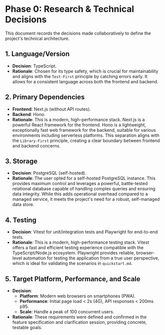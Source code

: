 # Phase 0: Research & Technical Decisions

This document records the decisions made collaboratively to define the project's technical architecture.

## 1. Language/Version

- **Decision**: TypeScript.
- **Rationale**: Chosen for its type safety, which is crucial for maintainability and aligns with the `Test-First` principle by catching errors early. It allows for a consistent language across both the frontend and backend.

## 2. Primary Dependencies

- **Frontend**: Next.js (without API routes).
- **Backend**: Hono.
- **Rationale**: This is a modern, high-performance stack. Next.js is a powerful React framework for the frontend. Hono is a lightweight, exceptionally fast web framework for the backend, suitable for various environments including serverless platforms. This separation aligns with the `Library-First` principle, creating a clear boundary between frontend and backend concerns.

## 3. Storage

- **Decision**: PostgreSQL (self-hosted).
- **Rationale**: The user opted for a self-hosted PostgreSQL instance. This provides maximum control and leverages a powerful, battle-tested relational database capable of handling complex queries and ensuring data integrity. While this adds operational overhead compared to a managed service, it meets the project's need for a robust, self-managed data store.

## 4. Testing

- **Decision**: Vitest for unit/integration tests and Playwright for end-to-end tests.
- **Rationale**: This is a modern, high-performance testing stack. Vitest offers a fast and efficient testing experience compatible with the TypeScript/Node.js ecosystem. Playwright provides reliable, browser-level automation for testing the application from a true user perspective, which is ideal for validating the scenarios in `quickstart.md`.

## 5. Target Platform, Performance, and Scale

- **Decision**:
  - **Platform**: Modern web browsers on smartphones (PWA).
  - **Performance**: Initial page load < 2s (4G), API responses < 200ms p95.
  - **Scale**: Handle a peak of 100 concurrent users.
- **Rationale**: These requirements were defined and confirmed in the feature specification and clarification session, providing concrete, testable goals.
